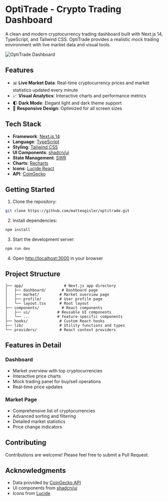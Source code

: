 # OptiTrade - Crypto Trading Dashboard

A clean and modern cryptocurrency trading dashboard built with Next.js 14, TypeScript, and Tailwind CSS. OptiTrade provides a realistic mock trading environment with live market data and visual tools.

![OptiTrade Dashboard](https://images.pexels.com/photos/6771985/pexels-photo-6771985.jpeg?auto=compress&cs=tinysrgb&w=1260&h=750&dpr=2)

## Features

- 📊 **Live Market Data**: Real-time cryptocurrency prices and market statistics updated every minute
- 📈 **Visual Analytics**: Interactive charts and performance metrics
- 🌓 **Dark Mode**: Elegant light and dark theme support
- 📱 **Responsive Design**: Optimized for all screen sizes

## Tech Stack

- **Framework**: [Next.js 14](https://nextjs.org/)
- **Language**: [TypeScript](https://www.typescriptlang.org/)
- **Styling**: [Tailwind CSS](https://tailwindcss.com/)
- **UI Components**: [shadcn/ui](https://ui.shadcn.com/)
- **State Management**: [SWR](https://swr.vercel.app/)
- **Charts**: [Recharts](https://recharts.org/)
- **Icons**: [Lucide React](https://lucide.dev/)
- **API**: [CoinGecko](https://www.coingecko.com/en/api)

## Getting Started

1. Clone the repository:

```bash
git clone https://github.com/matteogisler/optitrade.git
```

2. Install dependencies:

```bash
npm install
```

3. Start the development server:

```bash
npm run dev
```

4. Open [http://localhost:3000](http://localhost:3000) in your browser

## Project Structure

```
├── app/                  # Next.js app directory
│   ├── dashboard/       # Dashboard page
│   ├── market/         # Market overview page
│   ├── profile/        # User profile page
│   └── layout.tsx      # Root layout
├── components/          # React components
│   ├── ui/            # Reusable UI components
│   └── ...            # Feature-specific components
├── hooks/              # Custom React hooks
├── lib/                # Utility functions and types
└── providers/          # React context providers
```

## Features in Detail

### Dashboard

- Market overview with top cryptocurrencies
- Interactive price charts
- Mock trading panel for buy/sell operations
- Real-time price updates

### Market Page

- Comprehensive list of cryptocurrencies
- Advanced sorting and filtering
- Detailed market statistics
- Price change indicators

## Contributing

Contributions are welcome! Please feel free to submit a Pull Request.

## Acknowledgments

- Data provided by [CoinGecko API](https://www.coingecko.com/en/api)
- UI components from [shadcn/ui](https://ui.shadcn.com/)
- Icons from [Lucide](https://lucide.dev/)